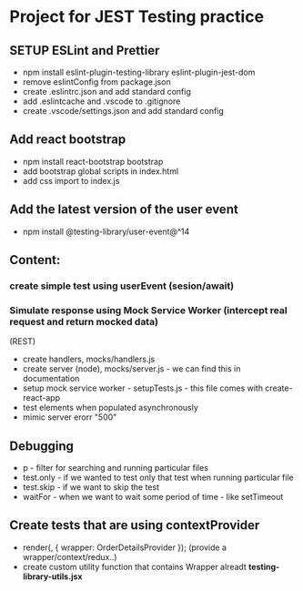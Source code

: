 # Project for JEST Testing practice

## SETUP ESLint and Prettier

- npm install eslint-plugin-testing-library eslint-plugin-jest-dom
- remove eslintConfig from package.json
- create .eslintrc.json and add standard config
- add .eslintcache and .vscode to .gitignore
- create .vscode/settings.json and add standard config

## Add react bootstrap

- npm install react-bootstrap bootstrap
- add bootstrap global scripts in index.html
- add css import to index.js

## Add the latest version of the user event

- npm install @testing-library/user-event@^14

## Content:

### create simple test using userEvent (sesion/await)

### Simulate response using Mock Service Worker (intercept real request and return mocked data)

(REST)

- create handlers, mocks/handlers.js
- create server (node), mocks/server.js - we can find this in documentation
- setup mock service worker - setupTests.js - this file comes with create-react-app
- test elements when populated asynchronously
- mimic server erorr "500"

## Debugging

- p - filter for searching and running particular files
- test.only - if we wanted to test only that test when running particular file
- test.skip - if we want to skip the test
- waitFor - when we want to wait some period of time - like setTimeout

## Create tests that are using contextProvider

- render(<Options optionType="scoops" />, { wrapper: OrderDetailsProvider }); (provide a wrapper/context/redux..)
- create custom utility function that contains Wrapper alreadt **testing-library-utils.jsx**

